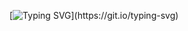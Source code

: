 [![Typing SVG](https://readme-typing-svg.demolab.com/?lines=Hi+There!+My+name+is+Leon;Welcome+to+my+Github!)](https://git.io/typing-svg)
